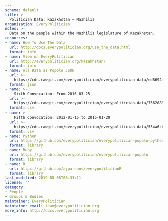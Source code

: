 ```yaml
---
schema: default
title: >-
  Politician Data: Kazakhstan — Mazhilis
organization: EveryPolitician
notes: >-
  Data on the people within the Mazhilis legislature of Kazakhstan.
resources:
- name: How To Use The Data
  url: http://docs.everypolitician.org/use_the_data.html
  format: info
- name: View on EveryPolitician
  url: http://everypolitician.org/kazakhstan/
  format: info
- name: All Data as Popolo JSON
  url: >-
    https://cdn.rawgit.com/everypolitician/everypolitician-data/ed8692ac6af6536c8934dfffba9a8a44c1e83cdd/data/Kazakhstan/Assembly/ep-popolo-v1.0.json
  format: json
- name: >-
    Sixth Convocation: From 2016-03-25
  url: >-
    https://cdn.rawgit.com/everypolitician/everypolitician-data/7562085f0dfac0b2b035c73cb3601499a7767417/data/Kazakhstan/Assembly/term-6.csv
  format: csv
- name: >-
    Fifth Convocation: 2012-01-15 to 2016-01-20
  url: >-
    https://cdn.rawgit.com/everypolitician/everypolitician-data/554a6cb306153130ac5558e4c015471d63e57cb7/data/Kazakhstan/Assembly/term-5.csv
  format: csv
- name: Python
  url: https://github.com/everypolitician/everypolitician-popolo-python
  format: library
- name: Ruby
  url: https://github.com/everypolitician/everypolitician-popolo
  format: library
- name: R
  url: https://github.com/ajparsons/everypoliticianR
  format: library
last_modified: 2019-05-08T08:33:11
license: ''
category:
- People
- Groups & Bodies
maintainer: EveryPolitician
maintainer_email: team@everypolitician.org
more_info: http://docs.everypolitician.org
---
```

